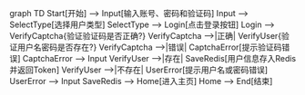 graph TD
    Start[开始] --> Input[输入账号、密码和验证码]
    Input --> SelectType[选择用户类型]
    SelectType --> Login[点击登录按钮]
    Login --> VerifyCaptcha{验证验证码是否正确?}
    VerifyCaptcha -->|正确| VerifyUser{验证用户名密码是否存在?}
    VerifyCaptcha -->|错误| CaptchaError[提示验证码错误]
    CaptchaError --> Input
    VerifyUser -->|存在| SaveRedis[用户信息存入Redis并返回Token]
    VerifyUser -->|不存在| UserError[提示用户名或密码错误]
    UserError --> Input
    SaveRedis --> Home[进入主页]
    Home --> End[结束]